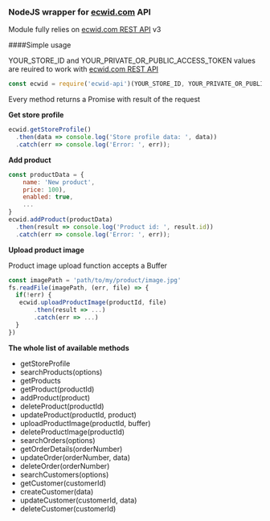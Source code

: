 ### NodeJS wrapper for [ecwid.com](https://www.ecwid.com/) API

Module fully relies on [ecwid.com REST API](https://developers.ecwid.com/api-documentation) v3

####Simple usage


YOUR_STORE_ID and YOUR_PRIVATE_OR_PUBLIC_ACCESS_TOKEN values are reuired to work with 
[ecwid.com REST API](https://developers.ecwid.com/api-documentation)

```javascript
const ecwid = require('ecwid-api')(YOUR_STORE_ID, YOUR_PRIVATE_OR_PUBLIC_ACCESS_TOKEN);
```

Every method returns a Promise with result of the request

**Get store profile**
```javascript
ecwid.getStoreProfile()
  .then(data => console.log('Store profile data: ', data))
  .catch(err => console.log('Error: ', err));
```

**Add product**
```javascript
const productData = {
    name: 'New product',
    price: 100),
    enabled: true,
    ...
}
ecwid.addProduct(productData)
  .then(result => console.log('Product id: ', result.id))
  .catch(err => console.log('Error: ', err));
```

**Upload product image**

Product image upload function accepts a Buffer 
```javascript
const imagePath = 'path/to/my/product/image.jpg'
fs.readFile(imagePath, (err, file) => {
  if(!err) {
   ecwid.uploadProductImage(productId, file)
       .then(result => ...)
       .catch(err => ...) 
  }
})
```

**The whole list of available methods**

* getStoreProfile
* searchProducts(options)
* getProducts
* getProduct(productId)
* addProduct(product)
* deleteProduct(productId)
* updateProduct(productId, product)
* uploadProductImage(productId, buffer)
* deleteProductImage(productId)
* searchOrders(options)
* getOrderDetails(orderNumber)
* updateOrder(orderNumber, data)
* deleteOrder(orderNumber)
* searchCustomers(options)
* getCustomer(customerId)
* createCustomer(data)
* updateCustomer(customerId, data)
* deleteCustomer(customerId)